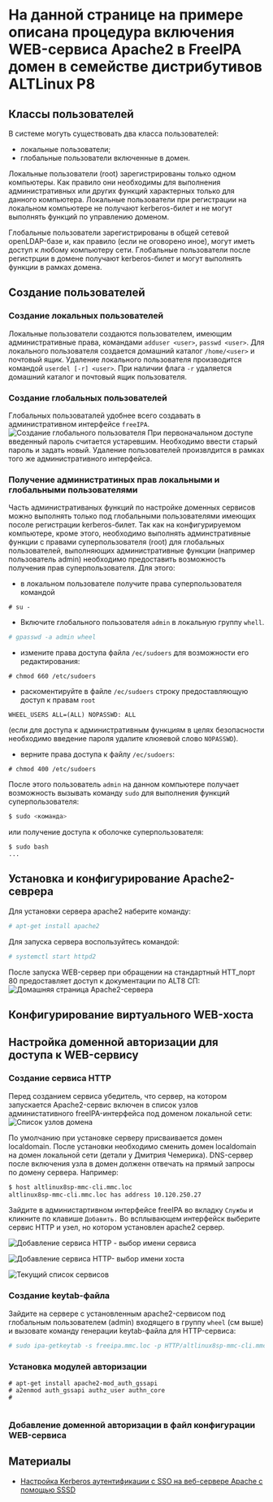 # На данной странице на примере описана процедура включения WEB-сервиса Apache2 в FreeIPA домен в семействе дистрибутивов ALTLinux P8

## Классы пользователей
В системе могуть существовать два класса пользователей:
- локальные пользователи;
- глобальные пользователи включенные в домен.

Локальные пользователи (root) зарегистрированы только одном компьютеры. Как правило они необходимы для выполнения административных или других функций характерных только для данного компьютера. 
Локальные пользователи при регистрации на локальном компьютере не получают kerberos-билет и не могут выполнять функций по управлению доменом.

Глобальные пользователи зарегистрированы в общей сетевой openLDAP-базе и, как правило (если не оговорено иное), могут иметь доступ к любому компьютеру сети. 
Глобальные пользователи после регистрции в домене получают kerberos-билет и могут выполнять функции в рамках домена. 


## Создание пользователей

### Создание локальных пользователей

Локальные пользователи создаются пользователем, имеющим административные права, командами
`adduser <user>`, `passwd <user>`.
Для локального пользователя создается домашний каталог `/home/<user>` и почтовый ящик.
Удаление локального пользователя производится командой
`userdel [-r] <user>`.
При наличии флага `-r` удаляется домашний каталог и почтовый ящик пользователя.

### Создание глобальных пользователей

Глобальных пользоваталей удобнее всего создавать в административном интерфейсе `freeIPA`.
![Создание глобального пользователя](images/createUser.png)
При первоначальном доступе введенный пароль считается устаревшим. Необходимо ввести старый пароль
и задать новый.
Удаление пользователей произвлдится в рамках того же административного интерфейса.

### Получение администратиных прав локальными и глобальными пользователями

Часть административаных функций по настройке доменных сервисов можно выполнять только под глобальными пользователями 
имеющих посоле регистрации kerberos-билет.
Так как на конфигурируемом компьютере, кроме этого, необходимо выполнять админстративные функции с правами суперпользователя (root) для глобальных пользователей, выполняющих административные функции (например пользователь admin) необходимо предоставить возможность получения прав суперпользователя.
Для этого:
- в локальном пользователе получите права суперпользователя командой
```
# su -
```
- Включите глобального пользователя `admin` в локальную группу `whell`.
```bash
# gpasswd -a admin wheel
```
- измените права доступа файла `/ec/sudoers` для возможности его редактирования:
```
# chmod 660 /etc/sudoers
```
- раскоментируйте в файле `/ec/sudoers` строку предоставляющую доступ к правам `root` 
```
WHEEL_USERS ALL=(ALL) NOPASSWD: ALL
```
(если для доступа к административным функциям в целях безопасности необходимо введение пароля удалите клюяевой слово `NOPASSWD`).
- верните права доступа к файлу `/ec/sudoers`:
```
# chmod 400 /etc/sudoers
```
После этого пользователь `admin` на данном компьютере получает возможность вызывать команду `sudo` для выполнения функций суперпользователя:
```bash
$ sudo <команда>
```
или получение доступа к оболочке суперпользователя:
```
$ sudo bash
...
```

## Установка и конфигурирование Apache2-севрера

Для установки сервера apache2 наберите команду:
```bash
# apt-get install apache2
```
Для запуска сервера воспользуйтесь командой:
```bash
# systemctl start httpd2
```
После запуска WEB-сервер при обращении на стандартный HTT_порт 80 предоставляет доступ к документации по ALT8 СП:
![Домашняя страница Apache2-сервера](images/homepage.png)


## Конфигурирование виртуального WEB-хоста

## Настройка доменной авторизации для доступа к WEB-сервису

### Создание сервиса HTTP

Перед созданием сервиса убедитель, что сервер, на котором запускается Apache2-сервис включен в список узлов администативного freeIPA-интерфейса под доменом локальной сети:
![Список узлов домена](images/inNodeList.png)

По умолчанию при установке серверу присваивается домен localdomain. После установки необходимо сменить домен localdomain на домен локальной сети (детали у Дмитрия Чемерика).
DNS-сервер после включения узла в домен долженн отвечать на прямый запросы по домену сервера. 
Например:
```bash
$ host altlinux8sp-mmc-cli.mmc.loc
altlinux8sp-mmc-cli.mmc.loc has address 10.120.250.27
```

Зайдите в администартивном интерфейсе freeIPA во вкладку `Службы` и кликните по клавише `Добавить.`
Во всплывающем интерфейск выберите сервис HTTP и узел, но котором установлен apache2 сервер.

![Добавление сервиса HTTP - выбор имени сервиса](images/addServiceHTTP.png)

![Добавление сервиса HTTP- выбор имени хоста](images/addServiceHOST.png)

![Текущий список сервисов](images/serviceList.png)

### Создание keytab-файла

Зайдите на сервере с установленным apache2-сервисом под глобальным пользователем (admin) входящего в группу `wheel` (см выше) и вызовате команду генерации keytab-файла для HTTP-сервиса:
```bash
# sudo ipa-getkeytab -s freeipa.mmc.loc -p HTTP/altlinux8sp-mmc-cli.mmc.loc@MMC.LOC  -k /etc/httpd2/http.keytab
```

### Установка модулей авторизации

```
# apt-get install apache2-mod_auth_gssapi
# a2enmod auth_gssapi authz_user authn_core
# 


```

### Добавление доменной авторизации в файл конфигурации WEB-сервиса 



## Материалы

- [Настройка Kerberos аутентификации с SSO на веб-сервере Apache с помощью SSSD](https://blog.it-kb.ru/2016/10/26/configuring-basic-and-kerberos-authentication-with-sso-single-sign-on-for-the-apache-web-server-using-sssd-and-pam-service-for-authorization/)

